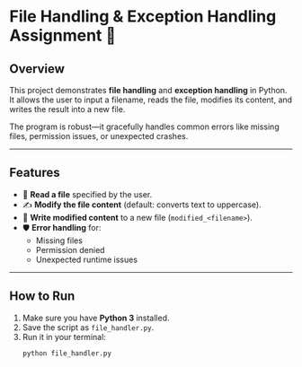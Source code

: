 # File Handling & Exception Handling Assignment 🐍

## Overview
This project demonstrates **file handling** and **exception handling** in Python.  
It allows the user to input a filename, reads the file, modifies its content, and writes the result into a new file.  

The program is robust—it gracefully handles common errors like missing files, permission issues, or unexpected crashes.

---

## Features
- 📖 **Read a file** specified by the user.
- ✍️ **Modify the file content** (default: converts text to uppercase).
- 💾 **Write modified content** to a new file (`modified_<filename>`).
- 🛡️ **Error handling** for:
  - Missing files
  - Permission denied
  - Unexpected runtime issues

---

## How to Run
1. Make sure you have **Python 3** installed.
2. Save the script as `file_handler.py`.
3. Run it in your terminal:
   ```bash
   python file_handler.py
